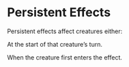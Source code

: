 # Persistent Effects

Persistent effects affect creatures either:

At the start of that creature’s turn.

When the creature first enters the effect.